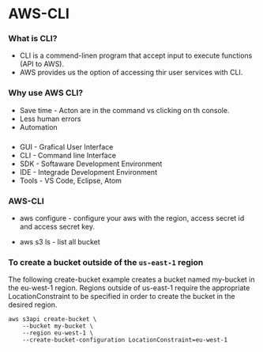 # AWS-CLI

### What is CLI?
- CLI is a commend-linen program that accept input to execute functions (API to AWS). 
- AWS provides us the option of accessing thir user services with CLI.

### Why use AWS CLI?
- Save time - Acton are in the command vs clicking on th console.
- Less human errors
- Automation 

### 
- GUI - Grafical User Interface
- CLI - Command line Interface
- SDK - Softaware Development Environment 
- IDE - Integrade Development Environment 
- Tools - VS Code, Eclipse, Atom

### AWS-CLI 

- aws configure - configure your aws with the region, access secret id and access secret key. 

- aws s3 ls - list all bucket 

### To create a bucket outside of the ``us-east-1`` region 

The following create-bucket example creates a bucket named my-bucket in the eu-west-1 region. Regions outside of us-east-1 require the appropriate LocationConstraint to be specified in order to create the bucket in the desired region. 

~~~
aws s3api create-bucket \ 
    --bucket my-bucket \ 
    --region eu-west-1 \ 
    --create-bucket-configuration LocationConstraint=eu-west-1 
    
